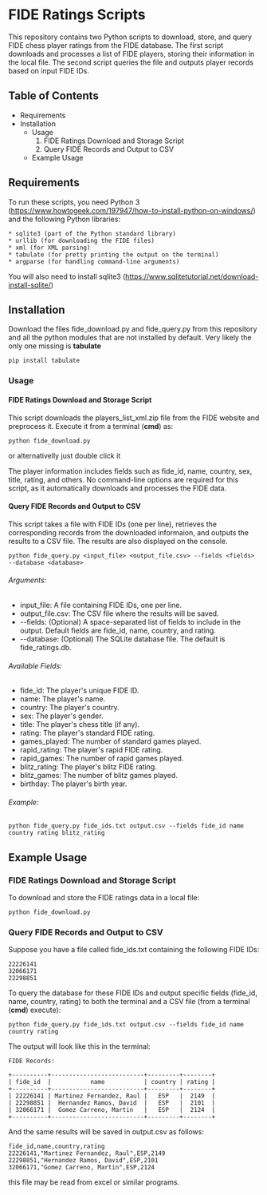 # FIDE Ratings Scripts

This repository contains two Python scripts to download, store, and query FIDE chess player ratings from the FIDE database. The first script downloads and processes a list of FIDE players, storing their information in the local file. The second script queries the file and outputs player records based on input FIDE IDs.

## Table of Contents

* Requirements
* Installation
  * Usage
    1. FIDE Ratings Download and Storage Script
    1. Query FIDE Records and Output to CSV
  * Example Usage
 
## Requirements

To run these scripts, you need Python 3 (https://www.howtogeek.com/197947/how-to-install-python-on-windows/) and the following Python libraries:

    * sqlite3 (part of the Python standard library)
    * urllib (for downloading the FIDE files)
    * xml (for XML parsing)
    * tabulate (for pretty printing the output on the terminal)
    * argparse (for handling command-line arguments)

You will also need to install sqlite3 (https://www.sqlitetutorial.net/download-install-sqlite/)


## Installation
Download the files fide_download.py and fide_query.py from this repository and all the python modules that are not installed by default. Very likely the only one missing is __tabulate__

```
pip install tabulate
```
### Usage

#### FIDE Ratings Download and Storage Script

This script downloads the players_list_xml.zip file from the FIDE website and preprocess it. Execute it from a terminal (__cmd__) as:

```
python fide_download.py
```
or alternativelly just double click it

The player information includes fields such as fide_id, name, country, sex, title, rating, and others.
No command-line options are required for this script, as it automatically downloads and processes the FIDE data.

#### Query FIDE Records and Output to CSV

This script takes a file with FIDE IDs (one per line), retrieves the corresponding records from the downloaded informaion, and outputs the results to a CSV file. The results are also displayed on the console.

```
python fide_query.py <input_file> <output_file.csv> --fields <fields> --database <database>
```

###### Arguments:

*    input_file: A file containing FIDE IDs, one per line.
*    output_file.csv: The CSV file where the results will be saved.
*    --fields: (Optional) A space-separated list of fields to include in the output. Default fields are fide_id, name, country, and rating.
*    --database: (Optional) The SQLite database file. The default is fide_ratings.db.

###### Available Fields:

*    fide_id: The player's unique FIDE ID.
*    name: The player's name.
*    country: The player's country.
*    sex: The player's gender.
*    title: The player's chess title (if any).
*    rating: The player's standard FIDE rating.
*    games_played: The number of standard games played.
*    rapid_rating: The player's rapid FIDE rating.
*    rapid_games: The number of rapid games played.
*    blitz_rating: The player's blitz FIDE rating.
*    blitz_games: The number of blitz games played.
*    birthday: The player's birth year.

###### Example:

```
python fide_query.py fide_ids.txt output.csv --fields fide_id name country rating blitz_rating
```

## Example Usage

### FIDE Ratings Download and Storage Script

To download and store the FIDE ratings data in a local file:

```
python fide_download.py
```

### Query FIDE Records and Output to CSV

Suppose you have a file called fide_ids.txt containing the following FIDE IDs:

```
22226141
32066171
22298851
```

To query the database for these FIDE IDs and output specific fields (fide_id, name, country, rating) to both the terminal and a CSV file (from a terminal (__cmd__) execute):

```
python fide_query.py fide_ids.txt output.csv --fields fide_id name country rating
```

The output will look like this in the terminal:


```
FIDE Records:

+----------+--------------------------+---------+--------+
| fide_id  |           name           | country | rating |
+----------+--------------------------+---------+--------+
| 22226141 | Martinez Fernandez, Raul |   ESP   |  2149  |
| 22298851 |  Hernandez Ramos, David  |   ESP   |  2101  |
| 32066171 |  Gomez Carreno, Martin   |   ESP   |  2124  |
+----------+--------------------------+---------+--------+
```


And the same results will be saved in output.csv as follows:

```
fide_id,name,country,rating
22226141,"Martinez Fernandez, Raul",ESP,2149
22298851,"Hernandez Ramos, David",ESP,2101
32066171,"Gomez Carreno, Martin",ESP,2124
```

this file may be read from excel or similar programs.

